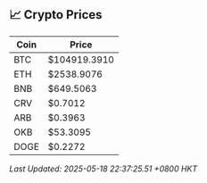## 📈 Crypto Prices

| Coin | Price |
| ---- | ----- |
| BTC | $104919.3910 |
| ETH | $2538.9076 |
| BNB | $649.5063 |
| CRV | $0.7012 |
| ARB | $0.3963 |
| OKB | $53.3095 |
| DOGE | $0.2272 |

_Last Updated: 2025-05-18 22:37:25.51 +0800 HKT_